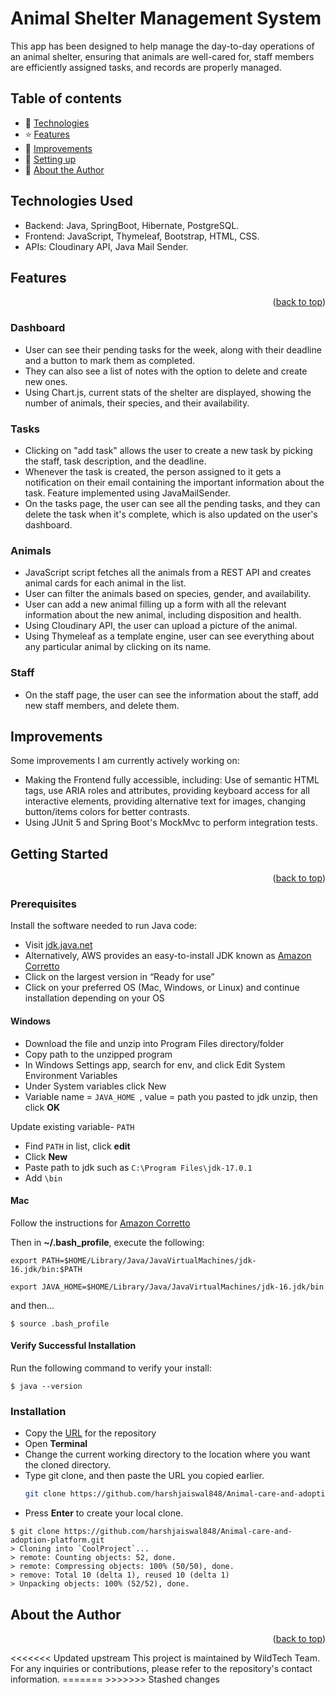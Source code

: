 <a name="readme-top"></a>
# Animal Shelter Management System
This app has been designed to help manage the day-to-day operations of an animal shelter, ensuring that animals are well-cared for, staff members are efficiently assigned tasks, and records are properly managed.


## Table of contents
* 🤖 [Technologies](#technologies-used)
* ⭐ [Features](#features)
* 🔨 [Improvements](#improvements)
* 📖 [Setting up](#getting-started)
* 🌸 [About the Author](#about-the-author)


## Technologies Used
* Backend: Java, SpringBoot, Hibernate, PostgreSQL.
* Frontend: JavaScript, Thymeleaf, Bootstrap, HTML, CSS.
* APIs: Cloudinary API, Java Mail Sender.


## Features
<p align="right">(<a href="#readme-top">back to top</a>)</p>


### Dashboard
* User can see their pending tasks for the week, along with their deadline and a button to mark them as completed. 
* They can also see a list of notes with the option to delete and create new ones.
* Using Chart.js, current stats of the shelter are displayed, showing the number of animals, their species, and their availability.

 

### Tasks
* Clicking on "add task" allows the user to create a new task by picking the staff, task description, and the deadline.
* Whenever the task is created, the person assigned to it gets a notification on their email containing the important information about the task. Feature implemented using JavaMailSender.
* On the tasks page, the user can see all the pending tasks, and they can delete the task when it's complete, which is also updated on the user's dashboard.

 

### Animals
* JavaScript script fetches all the animals from a REST API and creates animal cards for each animal in the list.
* User can filter the animals based on species, gender, and availability.
* User can add a new animal filling up a form with all the relevant information about the new animal, including disposition and health. 
* Using Cloudinary API, the user can upload a picture of the animal.
* Using Thymeleaf as a template engine, user can see everything about any particular animal by clicking on its name.

 

### Staff
* On the staff page, the user can see the information about the staff, add new staff members, and delete them.

 
## Improvements
Some improvements I am currently actively working on:
- Making the Frontend fully accessible, including: Use of semantic HTML tags, use ARIA roles and attributes, providing keyboard access for all interactive elements, providing alternative text for images, changing button/items colors for better contrasts.
- Using JUnit 5 and Spring Boot's MockMvc to perform integration tests.


## Getting Started
<p align="right">(<a href="#readme-top">back to top</a>)</p>

### Prerequisites
Install the software needed to run Java code:

* Visit [jdk.java.net](https://jdk.java.net/)
* Alternatively, AWS provides an easy-to-install JDK known as [Amazon Corretto](https://aws.amazon.com/corretto/?filtered-posts.sort-by=item.additionalFields.createdDate&filtered-posts.sort-order=desc)
* Click on the largest version in “Ready for use”
* Click on your preferred OS (Mac, Windows, or Linux) and continue installation depending on your OS

#### Windows
* Download the file and unzip into Program Files directory/folder
* Copy path to the unzipped program
* In Windows Settings app, search for env, and click Edit System Environment Variables
* Under System variables click New
* Variable name = ```JAVA_HOME ```, value = path you pasted to jdk unzip, then click **OK**

Update existing variable- ```PATH```
* Find ```PATH``` in list, click **edit**
* Click **New**
* Paste path to jdk such as ```C:\Program Files\jdk-17.0.1```
* Add ```\bin```

#### Mac
Follow the instructions for [Amazon Corretto](https://aws.amazon.com/corretto/?filtered-posts.sort-by=item.additionalFields.createdDate&filtered-posts.sort-order=desc)

Then in **~/.bash_profile**, execute the following:
```
export PATH=$HOME/Library/Java/JavaVirtualMachines/jdk-16.jdk/bin:$PATH
```
```
export JAVA_HOME=$HOME/Library/Java/JavaVirtualMachines/jdk-16.jdk/bin
```
and then…
```shell
$ source .bash_profile
```
#### Verify Successful Installation
Run the following command to verify your install:
```shell
$ java --version
```
### Installation
* Copy the [URL](https://github.com/harshjaiswal848/Animal-care-and-adoption-platform.git) for the repository 
* Open **Terminal**
* Change the current working directory to the location where you want the cloned directory.
* Type git clone, and then paste the URL you copied earlier.
   ```sh
   git clone https://github.com/harshjaiswal848/Animal-care-and-adoption-platform.git
   ```
* Press **Enter** to create your local clone.
```shell
$ git clone https://github.com/harshjaiswal848/Animal-care-and-adoption-platform.git
> Cloning into `CoolProject`...
> remote: Counting objects: 52, done.
> remote: Compressing objects: 100% (50/50), done.
> remove: Total 10 (delta 1), reused 10 (delta 1)
> Unpacking objects: 100% (52/52), done.
```




## About the Author
<p align="right">(<a href="#readme-top">back to top</a>)</p>
<<<<<<< Updated upstream
This project is maintained by WildTech Team. For any inquiries or contributions, please refer to the repository's contact information.
=======
>>>>>>> Stashed changes
